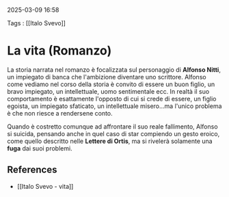 2025-03-09 16:58

Tags : [[Italo Svevo]]

# La vita (Romanzo)

La storia narrata nel romanzo è focalizzata sul personaggio di **Alfonso Nitti**, un impiegato di banca che l'ambizione diventare uno scrittore. Alfonso come vediamo nel corso della storia è convito di essere un buon figlio, un bravo impiegato, un intellettuale, uomo sentimentale ecc. In realtà il suo comportamento è esattamente l'opposto di cui si crede di essere, un figlio egoista, un impiegato sfaticato, un intellettuale misero...ma l'unico problema è che non riesce a rendersene conto. 

Quando è costretto comunque ad affrontare il suo reale fallimento, Alfonso si suicida, pensando anche in quel caso di star compiendo un gesto eroico, come quello descritto nelle **Lettere di Ortis**, ma si rivelerà solamente una **fuga** dai suoi problemi.
## References

- [[Italo Svevo - vita]]
